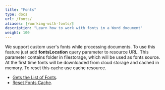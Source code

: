 ```yaml
---
title: "Fonts"
type: docs
url: /fonts/
aliases: [/working-with-fonts/]
description: "Learn how to work with fonts in a Word document"
weight: 100
---
```


We support custom user's fonts while processing documents. To use this feature just add **fontsLocation** query parameter to resource URL. This parameter contains folder in filestorage, which will be used as fonts source. At the first time fonts will be downloaded from cloud storage and cached in memory. To reset this cache use cache resource.

- [Gets the List of Fonts](/words/fonts/gets-the-list-of-fonts/).
- [Reset Fonts Cache](/words/fonts/reset-fonts-cache/).
